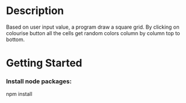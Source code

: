 # Description
Based on user input value, a program draw a square grid. By clicking on colourise button all the cells get random colors column by column top to bottom.

# Getting Started

### Install node packages:<br />
npm install
